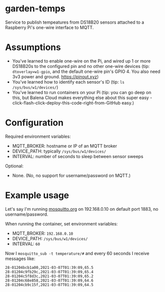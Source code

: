 # garden-temps

Service to publish tempeatures from DS18B20 sensors attached to a Raspberry Pi's one-wire interface to MQTT.

# Assumptions

- You've learned to enable one-wire on the Pi, and wired up 1 or more DS18B20s to the configured pin and no other one-wire devices (tip: `dtoverlay=w1-gpio`, and the default one-wire pin's GPIO 4. You also need 3v3 power and ground. https://pinout.xyz)
- You've learned how to identify each sensor's ID (tip: `ls /sys/bus/w1/devices/`)
- You've learned to run containers on your Pi (tip: you can go deep on this, but Balena Cloud makes everything else about this super easy - click-flash-click-deploy-this-code-right-from-GitHub easy.)

# Configuration

Required environment variables:

- MQTT_BROKER: hostname or IP of an MQTT broker
- DEVICE_PATH: typically `/sys/bus/w1/devices/`
- INTERVAL: number of seconds to sleep between sensor sweeps

Optional:

- None. (No, no support for username/password on MQTT.)

# Example usage

Let's say I'm running [mosquitto.org](https://mosquitto.org/) on 192.168.0.10 on default port 1883, no username/password.

When running the container, set environment variables:

- MQTT_BROKER: `192.168.0.10`
- DEVICE_PATH: `/sys/bus/w1/devices/`
- INTERVAL: `60`

Now I `mosquitto_sub -t temperature/#` and every 60 seconds I receive messages like:

    28-01204bcb1a00,2021-03-07T01:39:09,65.5
    28-01204c9fb29c,2021-03-07T01:39:09,65.4
    28-01204c5f8d3c,2021-03-07T01:39:09,65.2
    28-01204c68e858,2021-03-07T01:39:09,64.6
    28-01204cb9c15f,2021-03-07T01:39:09,64.5

